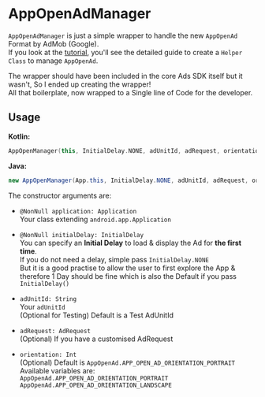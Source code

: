# AppOpenAdManager

`AppOpenAdManager` is just a simple wrapper to handle the new `AppOpenAd` Format by AdMob (Google).\
If you look at the [tutorial](https://developers.google.com/admob/android/app-open-ads), you'll see the detailed guide to create a `Helper Class` to manage `AppOpenAd`.

The wrapper should have been included in the core Ads SDK itself but it wasn't, So I ended up creating the wrapper!\
All that boilerplate, now wrapped to a Single line of Code for the developer.

## Usage
**Kotlin:**
```kotlin
AppOpenManager(this, InitialDelay.NONE, adUnitId, adRequest, orientation)
```

**Java:**
```java
new AppOpenManager(App.this, InitialDelay.NONE, adUnitId, adRequest, orientation);
```

The constructor arguments are:
*   `@NonNull application: Application`\
     Your class extending `android.app.Application`

*   `@NonNull initialDelay: InitialDelay`\
     You can specify an **Initial Delay** to load & display the Ad for **the first time**.\
     If you do not need a delay, simple pass `InitialDelay.NONE`\
     But it is a good practise to allow the user to first explore the App &\
     therefore 1 Day should be fine which is also the Default if you pass `InitialDelay()`

*   `adUnitId: String`\
     Your `adUnitId`\
     (Optional for Testing) Default is a Test AdUnitId

*   `adRequest: AdRequest`\
     (Optional) If you have a customised AdRequest

*   `orientation: Int`\
     (Optional) Default is `AppOpenAd.APP_OPEN_AD_ORIENTATION_PORTRAIT`\
     Available variables are:\
     `AppOpenAd.APP_OPEN_AD_ORIENTATION_PORTRAIT`\
     `AppOpenAd.APP_OPEN_AD_ORIENTATION_LANDSCAPE`
